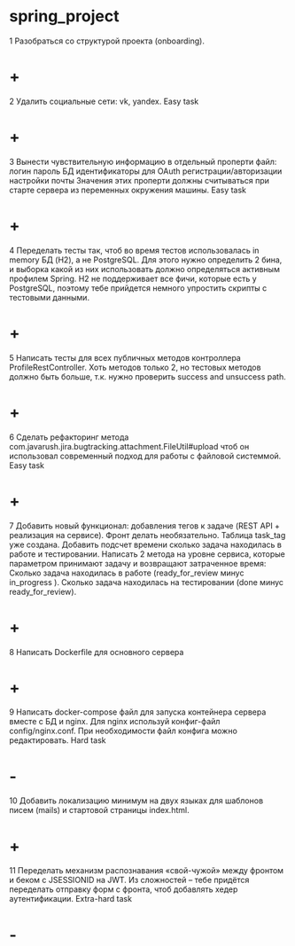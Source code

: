 ﻿# spring_project
1 Разобраться со структурой проекта (onboarding). <h1>+</h1></p>
2 Удалить социальные сети: vk, yandex. Easy task  <h1>+</h1> </p>
3 Вынести чувствительную информацию в отдельный проперти файл: логин пароль БД идентификаторы для OAuth регистрации/авторизации настройки почты Значения этих проперти должны считываться при старте сервера из переменных окружения машины. Easy task <h1>+</h1> </p>
4 Переделать тесты так, чтоб во время тестов использовалась in memory БД (H2), а не PostgreSQL. Для этого нужно определить 2 бина, и выборка какой из них использовать должно определяться активным профилем Spring. H2 не поддерживает все фичи, которые есть у PostgreSQL, поэтому тебе прийдется немного упростить скрипты с тестовыми данными.<h1>+</h1> </p>
5 Написать тесты для всех публичных методов контроллера ProfileRestController. Хоть методов только 2, но тестовых методов должно быть больше, т.к. нужно проверить success and unsuccess path. <h1>+</h1> </p>
6 Сделать рефакторинг метода com.javarush.jira.bugtracking.attachment.FileUtil#upload чтоб он использовал современный подход для работы с файловой системмой. Easy task <h1>+</h1> </p>
7 Добавить новый функционал: добавления тегов к задаче (REST API + реализация на сервисе). Фронт делать необязательно. Таблица task_tag уже создана. Добавить подсчет времени сколько задача находилась в работе и тестировании. Написать 2 метода на уровне сервиса, которые параметром принимают задачу и возвращают затраченное время: Сколько задача находилась в работе  (ready_for_review минус in_progress ). Сколько задача находилась на тестировании (done минус ready_for_review).  <h1>+</h1> </p>
8 Написать Dockerfile для основного сервера   <h1>+</h1> </p>
9 Написать docker-compose файл для запуска контейнера сервера вместе с БД и nginx. Для nginx используй конфиг-файл config/nginx.conf. При необходимости файл конфига можно редактировать. Hard task   <h1>-</h1> </p>
10 Добавить локализацию минимум на двух языках для шаблонов писем (mails) и стартовой страницы index.html.   <h1>+</h1> </p>
11 Переделать механизм распознавания «свой-чужой» между фронтом и беком с JSESSIONID на JWT. Из сложностей – тебе придётся переделать отправку форм с фронта, чтоб добавлять хедер аутентификации. Extra-hard task  <h1>-</h1> </p>
